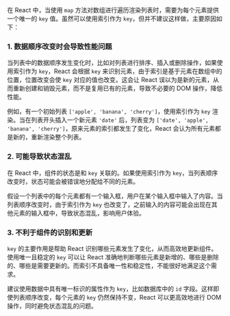在 React 中，当使用 `map` 方法对数组进行遍历渲染列表时，需要为每个元素提供一个唯一的 `key` 值。虽然可以使用索引作为 `key`，但并不建议这样做，主要原因如下：

### 1. 数据顺序改变时会导致性能问题
当列表中的数据顺序发生变化时，比如对列表进行排序、插入或删除操作，如果使用索引作为 `key`，React 会根据 `key` 来识别元素，由于索引是基于元素在数组中的位置，位置改变会使 `key` 对应的值也改变。这会让 React 误以为是新的元素，从而重新创建和销毁元素，而不是复用已有的元素，导致不必要的 DOM 操作，降低性能。

例如，有一个初始列表 `['apple', 'banana', 'cherry']`，使用索引作为 `key` 渲染。当在列表开头插入一个新元素 `'date'` 后，列表变为 `['date', 'apple', 'banana', 'cherry']`，原来元素的索引都发生了变化，React 会认为所有元素都是新的，重新渲染整个列表。

### 2. 可能导致状态混乱
在 React 中，组件的状态是和 `key` 关联的。如果使用索引作为 `key`，当列表顺序改变时，状态可能会被错误地分配给不同的元素。

假设一个列表中的每个元素都有一个输入框，用户在某个输入框中输入了内容。当列表顺序改变时，由于索引作为 `key` 也改变了，之前输入的内容可能会出现在其他元素的输入框中，导致状态混乱，影响用户体验。

### 3. 不利于组件的识别和更新
`key` 的主要作用是帮助 React 识别哪些元素发生了变化，从而高效地更新组件。使用唯一且稳定的 `key` 可以让 React 准确地判断哪些元素是新增的、哪些是删除的、哪些是需要更新的。而索引不具备唯一性和稳定性，不能很好地满足这个需求。

建议使用数据中具有唯一标识的属性作为 `key`，比如数据库中的 `id` 字段。这样即使列表顺序改变，每个元素的 `key` 仍然保持不变，React 可以更高效地进行 DOM 操作，同时避免状态混乱的问题。 